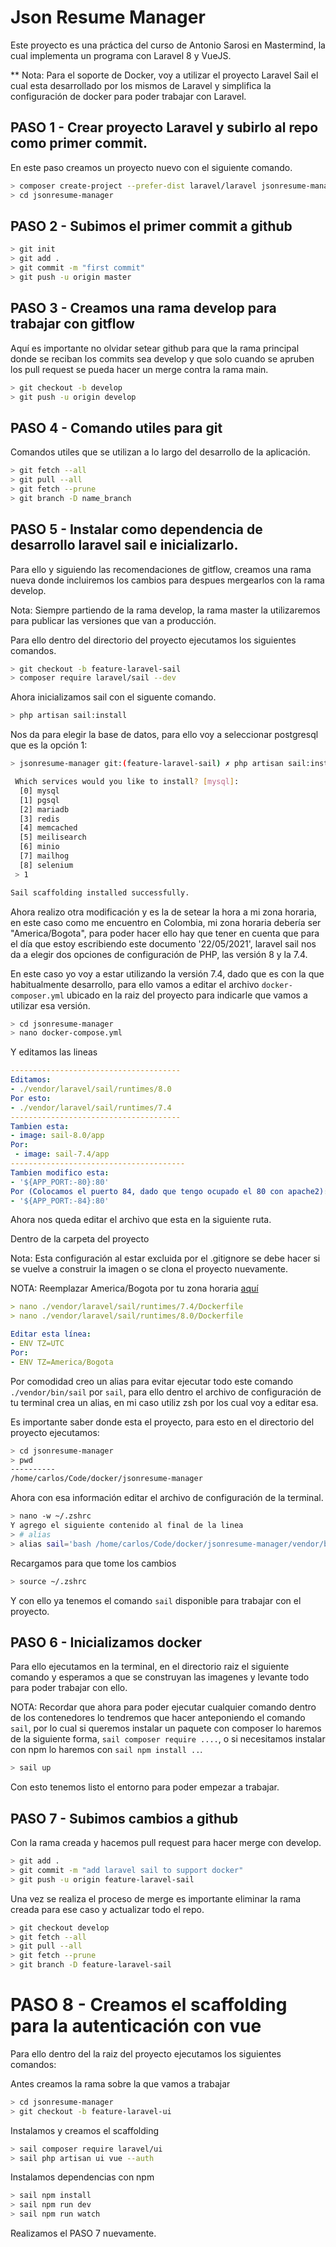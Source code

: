 # Json Resume Manager

Este proyecto es una práctica del curso de Antonio Sarosi en Mastermind, la cual implementa un programa con Laravel 8 y VueJS.

** Nota: Para el soporte de Docker, voy a utilizar el proyecto Laravel Sail el cual esta desarrollado por los mismos de Laravel y simplifica la configuración de docker para poder trabajar con Laravel.

## PASO 1 - Crear proyecto Laravel y subirlo al repo como primer commit.

En este paso creamos un proyecto nuevo con el siguiente comando.

```sh
> composer create-project --prefer-dist laravel/laravel jsonresume-manager
> cd jsonresume-manager
```

## PASO 2 - Subimos el primer commit a github

```sh
> git init
> git add .
> git commit -m "first commit"
> git push -u origin master
```

## PASO 3 - Creamos una rama develop para trabajar con gitflow

Aquí es importante no olvidar setear github para que la rama principal donde se reciban los commits sea develop y que solo cuando se apruben los pull request se pueda hacer un merge contra la rama main.

```sh
> git checkout -b develop
> git push -u origin develop
```

## PASO 4 - Comando utiles para git

Comandos utiles que se utilizan a lo largo del desarrollo de la aplicación.

```sh
> git fetch --all
> git pull --all
> git fetch --prune
> git branch -D name_branch
```

## PASO 5 - Instalar como dependencia de desarrollo laravel sail e inicializarlo.

Para ello y siguiendo las recomendaciones de gitflow, creamos una rama nueva donde incluiremos los cambios para despues mergearlos con la rama develop.

Nota: Siempre partiendo de la rama develop, la rama master la utilizaremos para publicar las versiones que van a producción.

Para ello dentro del directorio del proyecto ejecutamos los siguientes comandos.

```sh
> git checkout -b feature-laravel-sail
> composer require laravel/sail --dev
```

Ahora inicializamos sail con el siguente comando.

```sh
> php artisan sail:install
```

Nos da para elegir la base de datos, para ello voy a seleccionar postgresql que es la opción 1:

```sh
> jsonresume-manager git:(feature-laravel-sail) ✗ php artisan sail:install

 Which services would you like to install? [mysql]:
  [0] mysql
  [1] pgsql
  [2] mariadb
  [3] redis
  [4] memcached
  [5] meilisearch
  [6] minio
  [7] mailhog
  [8] selenium
 > 1

Sail scaffolding installed successfully.
```

Ahora realizo otra modificación y es la de setear la hora a mi zona horaria, en este caso como me encuentro en Colombia, mi zona horaria debería ser "America/Bogota", para poder hacer ello hay que tener en cuenta que para el día que estoy escribiendo este documento '22/05/2021', laravel sail nos da a elegir dos opciones de configuración de PHP, las versión 8 y la 7.4.

En este caso yo voy a estar utilizando la versión 7.4, dado que es con la que habitualmente desarrollo, para ello vamos a editar el archivo `docker-composer.yml` ubicado en la raiz del proyecto para indicarle que vamos a utilizar esa versión.

```sh
> cd jsonresume-manager
> nano docker-compose.yml
```

Y editamos las lineas

```yml
--------------------------------------
Editamos:
- ./vendor/laravel/sail/runtimes/8.0
Por esto:
- ./vendor/laravel/sail/runtimes/7.4
--------------------------------------
Tambien esta:
- image: sail-8.0/app
Por:
 - image: sail-7.4/app
---------------------------------------
Tambien modifico esta:
- '${APP_PORT:-80}:80'
Por (Colocamos el puerto 84, dado que tengo ocupado el 80 con apache2):
- '${APP_PORT:-84}:80'
```

Ahora nos queda editar el archivo que esta en la siguiente ruta.

Dentro de la carpeta del proyecto

Nota: Esta configuración al estar excluida por el .gitignore se debe hacer si se vuelve a construir la imagen o se clona el proyecto nuevamente.

NOTA: Reemplazar America/Bogota por tu zona horaria [aquí](https://www.php.net/manual/es/timezones.php)

```yml
> nano ./vendor/laravel/sail/runtimes/7.4/Dockerfile
> nano ./vendor/laravel/sail/runtimes/8.0/Dockerfile

Editar esta línea:
- ENV TZ=UTC
Por:
- ENV TZ=America/Bogota
```

Por comodidad creo un alias para evitar ejecutar todo este comando `./vendor/bin/sail` por `sail`, para ello dentro el archivo de configuración de tu terminal crea un alias, en mi caso utiliz zsh por los cual voy a editar esa.

Es importante saber donde esta el proyecto, para esto en el directorio del proyecto ejecutamos:

```sh
> cd jsonresume-manager
> pwd
----------
/home/carlos/Code/docker/jsonresume-manager
```

Ahora con esa información editar el archivo de configuración de la terminal.

```sh
> nano -w ~/.zshrc
Y agrego el siguiente contenido al final de la linea
> # alias
> alias sail='bash /home/carlos/Code/docker/jsonresume-manager/vendor/bin/sail'
```

Recargamos para que tome los cambios

```sh
> source ~/.zshrc
```

Y con ello ya tenemos el comando `sail` disponible para trabajar con el proyecto.

## PASO 6 - Inicializamos docker

Para ello ejecutamos en la terminal, en el directorio raiz el siguiente comando y esperamos a que se construyan las imagenes y levante todo para poder trabajar con ello.

NOTA: Recordar que ahora para poder ejecutar cualquier comando dentro de los contenedores lo tendremos que hacer anteponiendo el comando `sail`, por lo cual si queremos instalar un paquete con composer lo haremos de la siguiente forma, `sail composer require ....`, o si necesitamos instalar con npm lo haremos con `sail npm install ..`.

```sh
> sail up
```

Con esto tenemos listo el entorno para poder empezar a trabajar.

## PASO 7 - Subimos cambios a github

Con la rama creada y hacemos pull request para hacer merge con develop.

```sh
> git add .
> git commit -m "add laravel sail to support docker"
> git push -u origin feature-laravel-sail
```

Una vez se realiza el proceso de merge es importante eliminar la rama creada para ese caso y actualizar todo el repo.
```sh
> git checkout develop
> git fetch --all
> git pull --all
> git fetch --prune
> git branch -D feature-laravel-sail
```

# PASO 8 - Creamos el scaffolding para la autenticación con vue

Para ello dentro del la raiz del proyecto ejecutamos los siguientes comandos:

Antes creamos la rama sobre la que vamos a trabajar

```sh
> cd jsonresume-manager
> git checkout -b feature-laravel-ui
```

Instalamos y creamos el scaffolding

```sh
> sail composer require laravel/ui
> sail php artisan ui vue --auth
```

Instalamos dependencias con npm

```sh
> sail npm install
> sail npm run dev
> sail npm run watch
```

Realizamos el PASO 7 nuevamente.



